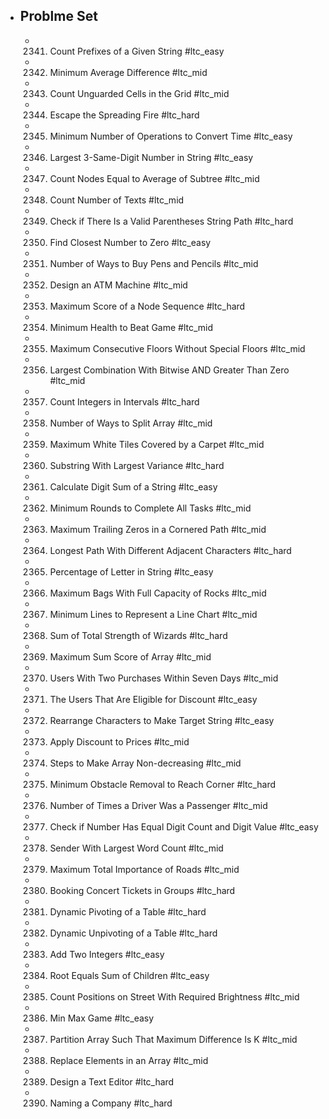 - ## Problme Set
	- 2341. Count Prefixes of a Given String #ltc_easy
	- 2342. Minimum Average Difference #ltc_mid
	- 2343. Count Unguarded Cells in the Grid #ltc_mid
	- 2344. Escape the Spreading Fire #ltc_hard
	- 2345. Minimum Number of Operations to Convert Time #ltc_easy
	- 2346. Largest 3-Same-Digit Number in String #ltc_easy
	- 2347. Count Nodes Equal to Average of Subtree #ltc_mid
	- 2348. Count Number of Texts #ltc_mid
	- 2349.  Check if There Is a Valid Parentheses String Path #ltc_hard
	- 2350. Find Closest Number to Zero #ltc_easy
	- 2351. Number of Ways to Buy Pens and Pencils #ltc_mid
	- 2352. Design an ATM Machine #ltc_mid
	- 2353. Maximum Score of a Node Sequence #ltc_hard
	- 2354. Minimum Health to Beat Game #ltc_mid
	- 2355. Maximum Consecutive Floors Without Special Floors #ltc_mid
	- 2356. Largest Combination With Bitwise AND Greater Than Zero #ltc_mid
	- 2357. Count Integers in Intervals #ltc_hard
	- 2358. Number of Ways to Split Array #ltc_mid
	- 2359. Maximum White Tiles Covered by a Carpet #ltc_mid
	- 2360. Substring With Largest Variance #ltc_hard
	- 2361. Calculate Digit Sum of a String #ltc_easy
	- 2362. Minimum Rounds to Complete All Tasks #ltc_mid
	- 2363. Maximum Trailing Zeros in a Cornered Path #ltc_mid
	- 2364. Longest Path With Different Adjacent Characters #ltc_hard
	- 2365. Percentage of Letter in String #ltc_easy
	- 2366. Maximum Bags With Full Capacity of Rocks #ltc_mid
	- 2367. Minimum Lines to Represent a Line Chart #ltc_mid
	- 2368. Sum of Total Strength of Wizards #ltc_hard
	- 2369. Maximum Sum Score of Array #ltc_mid
	- 2370. Users With Two Purchases Within Seven Days #ltc_mid
	- 2371. The Users That Are Eligible for Discount #ltc_easy
	- 2372. Rearrange Characters to Make Target String #ltc_easy
	- 2373. Apply Discount to Prices #ltc_mid
	- 2374. Steps to Make Array Non-decreasing #ltc_mid
	- 2375. Minimum Obstacle Removal to Reach Corner #ltc_hard
	- 2376. Number of Times a Driver Was a Passenger #ltc_mid
	- 2377. Check if Number Has Equal Digit Count and Digit Value #ltc_easy
	- 2378. Sender With Largest Word Count #ltc_mid
	- 2379. Maximum Total Importance of Roads #ltc_mid
	- 2380. Booking Concert Tickets in Groups #ltc_hard
	- 2381. Dynamic Pivoting of a Table #ltc_hard
	- 2382. Dynamic Unpivoting of a Table #ltc_hard
	- 2383. Add Two Integers #ltc_easy
	- 2384. Root Equals Sum of Children #ltc_easy
	- 2385. Count Positions on Street With Required Brightness #ltc_mid
	- 2386. Min Max Game #ltc_easy
	- 2387. Partition Array Such That Maximum Difference Is K #ltc_mid
	- 2388. Replace Elements in an Array #ltc_mid
	- 2389. Design a Text Editor #ltc_hard
	- 2390. Naming a Company #ltc_hard